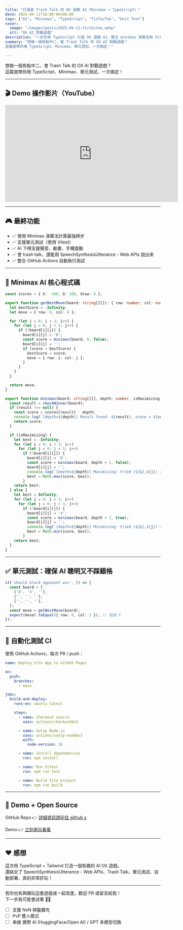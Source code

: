 ```yaml
---
title: "打造會 Trash Talk 的 OX 遊戲 AI（Minimax + TypeScript）"
date: 2025-04-11T16:00:00+08:00
tags: ["AI", "Minimax", "TypeScript", "TicTacToe", "Unit Test"]
cover:
  image: "/images/posts/2025-04-11-tictactoe.webp"
  alt: "OX AI 對戰遊戲"
description: "一步步用 TypeScript 打造 OX 遊戲 AI，整合 minimax 演算法與 Vitest 單元測試，還能 trash talk！"
summary: "想做一個有點中二、會 Trash Talk 的 OX AI 對戰遊戲？  
這篇就帶你用 TypeScript、Minimax、單元測試，一次搞定！"

---
```


想做一個有點中二、會 Trash Talk 的 OX AI 對戰遊戲？  
這篇就帶你用 TypeScript、Minimax、單元測試，一次搞定！

---

## 🎬 Demo 操作影片（YouTube）

<iframe width="560" height="315" src="https://www.youtube.com/embed/wteKPhDTANw?si=k-Jck4BYNqnk3bYn" title="YouTube video player" frameborder="0" allow="accelerometer; autoplay; clipboard-write; encrypted-media; gyroscope; picture-in-picture; web-share" referrerpolicy="strict-origin-when-cross-origin" allowfullscreen></iframe>

---

## 🎮 最終功能

- ✅ 使用 Minimax 演算法計算最強棋步
- ✅ 支援單元測試（使用 Vitest）
- ✅ AI 下棋支援聲音、動畫、手機震動
- ✅ 會 trash talk，還能用 SpeechSynthesisUtterance - Web APIs 說出來
- ✅ 整合 GitHub Actions 自動執行測試

---

## 🧠 Minimax AI 核心程式碼

```ts
const scores = { X: -100, O: 100, draw: 0 };

export function getBestMove(board: string[][]): { row: number; col: number } {
  let bestScore = -Infinity;
  let move = { row: 0, col: 0 };

  for (let i = 0; i < 3; i++) {
    for (let j = 0; j < 3; j++) {
      if (!board[i][j]) {
        board[i][j] = 'O';
        const score = minimax(board, 0, false);
        board[i][j] = '';
        if (score > bestScore) {
          bestScore = score;
          move = { row: i, col: j };
        }
      }
    }
  }

  return move;
}

export function minimax(board: string[][], depth: number, isMaximizing: boolean): number {
  const result = checkWinner(board);
  if (result !== null) {
    const score = scores[result] - depth;
    console.log(`[depth=${depth}] Result found: ${result}, score = ${score}`);
    return score;
  }

  if (isMaximizing) {
    let best = -Infinity;
    for (let i = 0; i < 3; i++)
      for (let j = 0; j < 3; j++)
        if (!board[i][j]) {
          board[i][j] = 'O';
          const score = minimax(board, depth + 1, false);
          board[i][j] = '';
          console.log(`[depth=${depth}] Maximizing: tried (${i},${j}) => score ${score}`);
          best = Math.max(score, best);
        }
    return best;
  } else {
    let best = Infinity;
    for (let i = 0; i < 3; i++)
      for (let j = 0; j < 3; j++)
        if (!board[i][j]) {
          board[i][j] = 'X';
          const score = minimax(board, depth + 1, true);
          board[i][j] = '';
          console.log(`[depth=${depth}] Minimizing: tried (${i},${j}) => score ${score}`);
          best = Math.min(score, best);
        }
    return best;
  }
}
```

---

## ✅ 單元測試：確保 AI 聰明又不踩錯格

```ts
it('should block opponent win', () => {
  const board = [
    ['X', 'X', ''],
    ['', '', ''],
    ['', '', ''],
  ];
  const move = getBestMove(board);
  expect(move).toEqual({ row: 0, col: 2 }); // 阻擋 X
});
```

---

## 🔁 自動化測試 CI

使用 GitHub Actions，每次 PR / push：

```yaml
name: Deploy Vite App to GitHub Pages

on:
  push:
    branches:
      - main

jobs:
  build-and-deploy:
    runs-on: ubuntu-latest

    steps:
      - name: Checkout source
        uses: actions/checkout@v3

      - name: Setup Node.js
        uses: actions/setup-node@v3
        with:
          node-version: 18

      - name: Install dependencies
        run: npm install

      - name: Run Vitest
        run: npm run test

      - name: Build Vite project
        run: npm run build
```

---

## 🚀 Demo + Open Source

GitHub Repo 👉 [詳細資訊請前往 github s](https://github.com/yu-sooong/ooxx)

Demo 👉 [立刻來玩看看](https://yu-sooong.github.io/ooxx/)

---

## ❤️ 感想

這次用 TypeScript + Tailwind 打造一個有趣的 AI OX 遊戲，  
還結合了 SpeechSynthesisUtterance - Web APIs、Trash Talk、單元測試、自動部署，真的非常好玩！

---

若你也有興趣玩這套遊戲或一起改進，歡迎 PR 或留言給我！  
下一步我可能會試著 🤖🧠

- [ ] 支援 NxN 棋盤擴充
- [ ] PvP 雙人模式
- [ ] 串接 實際 AI (HuggingFace/Open AI) / GPT 多模型切換

```